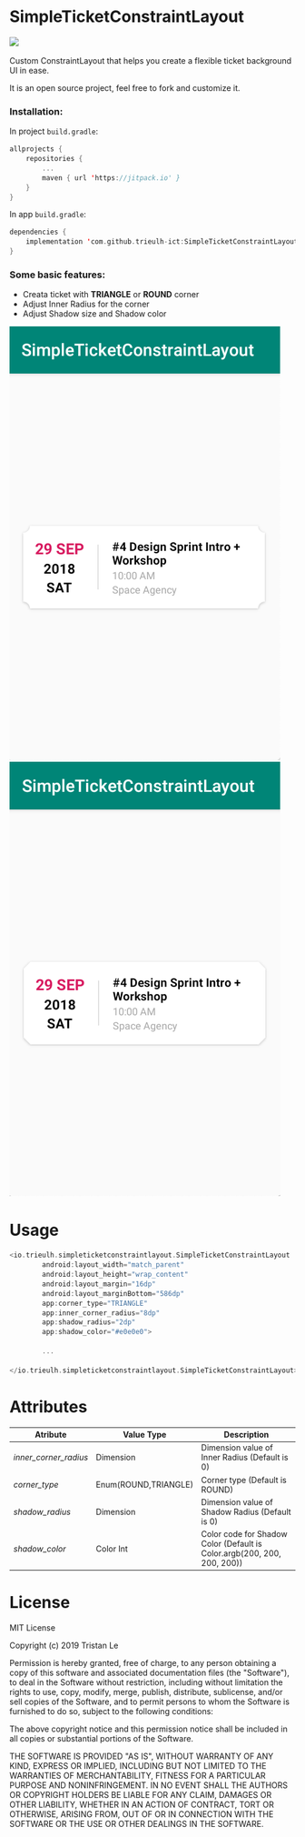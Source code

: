 # SimpleTicketConstraintLayout

[![](https://jitpack.io/v/trieulh-ict/SimpleTicketConstraintLayout.svg)](https://jitpack.io/#trieulh-ict/SimpleTicketConstraintLayout)

Custom ConstraintLayout that helps you create a flexible ticket background UI in ease.

It is an open source project, feel free to fork and customize it.

### Installation:

In project `build.gradle`:

```kotlin
allprojects {
    repositories {
        ...
        maven { url 'https://jitpack.io' }
    }
}
```

In app `build.gradle`:

```kotlin
dependencies {
    implementation 'com.github.trieulh-ict:SimpleTicketConstraintLayout:version'
}
```

### Some basic features:

- Creata ticket with **TRIANGLE** or **ROUND** corner
- Adjust Inner Radius for the corner
- Adjust Shadow size and Shadow color

![Example](images/example.png) ![Example](images/example-triangle.png)

# Usage

```kotlin
<io.trieulh.simpleticketconstraintlayout.SimpleTicketConstraintLayout
        android:layout_width="match_parent"
        android:layout_height="wrap_content"
        android:layout_margin="16dp"
        android:layout_marginBottom="586dp"
        app:corner_type="TRIANGLE"
        app:inner_corner_radius="8dp"
        app:shadow_radius="2dp"
        app:shadow_color="#e0e0e0">

        ...

</io.trieulh.simpleticketconstraintlayout.SimpleTicketConstraintLayout>
```

# Attributes

| Atribute              | Value Type           | Description                                                             |
| --------------------- | -------------------- | ----------------------------------------------------------------------- |
| _inner_corner_radius_ | Dimension            | Dimension value of Inner Radius (Default is 0)                          |
| _corner_type_         | Enum(ROUND,TRIANGLE) | Corner type (Default is ROUND)                                          |
| _shadow_radius_       | Dimension            | Dimension value of Shadow Radius (Default is 0)                         |
| _shadow_color_        | Color Int            | Color code for Shadow Color (Default is Color.argb(200, 200, 200, 200)) |

# License

MIT License

Copyright (c) 2019 Tristan Le

Permission is hereby granted, free of charge, to any person obtaining a copy of this software and associated documentation files (the "Software"), to deal in the Software without restriction, including without limitation the rights to use, copy, modify, merge, publish, distribute, sublicense, and/or sell copies of the Software, and to permit persons to whom the Software is furnished to do so, subject to the following conditions:

The above copyright notice and this permission notice shall be included in all copies or substantial portions of the Software.

THE SOFTWARE IS PROVIDED "AS IS", WITHOUT WARRANTY OF ANY KIND, EXPRESS OR IMPLIED, INCLUDING BUT NOT LIMITED TO THE WARRANTIES OF MERCHANTABILITY, FITNESS FOR A PARTICULAR PURPOSE AND NONINFRINGEMENT. IN NO EVENT SHALL THE AUTHORS OR COPYRIGHT HOLDERS BE LIABLE FOR ANY CLAIM, DAMAGES OR OTHER LIABILITY, WHETHER IN AN ACTION OF CONTRACT, TORT OR OTHERWISE, ARISING FROM, OUT OF OR IN CONNECTION WITH THE SOFTWARE OR THE USE OR OTHER DEALINGS IN THE SOFTWARE.
